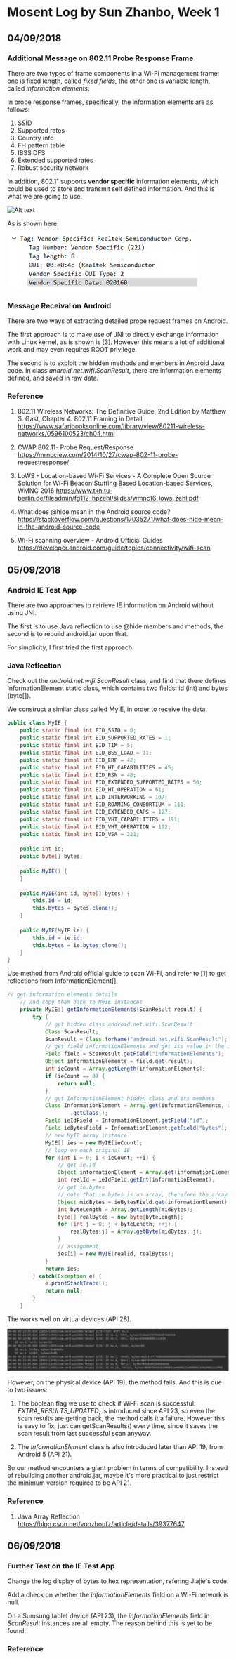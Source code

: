 # Mosent Log by Sun Zhanbo, Week 1

## 04/09/2018
### Additional Message on 802.11 Probe Response Frame

There are two types of frame components in a Wi-Fi management frame: one is fixed length, called *fixed fields*, the other one is variable length, called *information elements*.

In probe response frames, specifically, the information elements are as follows:
    
  1. SSID
  2. Supported rates
  3. Country info
  4. FH pattern table
  5. IBSS DFS
  6. Extended supported rates
  7. Robust security network

In addition, 802.11 supports **vendor specific** information elements, which could be used to store and transmit self defined information. And this is what we are going to use.

![Alt text](https://mrncciew.files.wordpress.com/2014/10/cwap-probe-10.png)

As is shown here.

![Alt text](./images/20180904-01.png)

### Message Receival on Android

There are two ways of extracting detailed probe request frames on Android.

The first approach is to make use of JNI to directly exchange information with Linux kernel, as is shown is [3]. However this means a lot of additional work and may even requires ROOT privilege.

The second is to exploit the hidden methods and members in Android Java code. In class *android.net.wifi.ScanResult*, there are information elements defined, and saved in raw data.

### Reference

  1. 802.11 Wireless Networks: The Definitive Guide, 2nd Edition by Matthew S. Gast, Chapter 4. 802.11 Framing in Detail
https://www.safaribooksonline.com/library/view/80211-wireless-networks/0596100523/ch04.html
  2. CWAP 802.11- Probe Request/Response
https://mrncciew.com/2014/10/27/cwap-802-11-probe-requestresponse/

  3. LoWS - Location-based Wi-Fi Services - A Complete Open Source Solution for Wi-Fi Beacon Stuffing Based Location-based Services, WMNC 2016 https://www.tkn.tu-berlin.de/fileadmin/fg112_hpzehl/slides/wmnc16_lows_zehl.pdf

  4. What does @hide mean in the Android source code?https://stackoverflow.com/questions/17035271/what-does-hide-mean-in-the-android-source-code

  5. Wi-Fi scanning overview - Android Official Guides https://developer.android.com/guide/topics/connectivity/wifi-scan

## 05/09/2018

### Android IE Test App

There are two approaches to retrieve IE information on Android without using JNI.

The first is to use Java reflection to use @hide members and methods, the second is to rebuild android.jar upon that.

For simplicity, I first tried the first approach.

### Java Reflection

Check out the *android.net.wifi.ScanResult* class, and find that there defines InformationElement static class, which contains two fields: id (int) and bytes (byte[]).

We construct a similar class called MyIE, in order to receive the data.
```java
public class MyIE {
    public static final int EID_SSID = 0;
    public static final int EID_SUPPORTED_RATES = 1;
    public static final int EID_TIM = 5;
    public static final int EID_BSS_LOAD = 11;
    public static final int EID_ERP = 42;
    public static final int EID_HT_CAPABILITIES = 45;
    public static final int EID_RSN = 48;
    public static final int EID_EXTENDED_SUPPORTED_RATES = 50;
    public static final int EID_HT_OPERATION = 61;
    public static final int EID_INTERWORKING = 107;
    public static final int EID_ROAMING_CONSORTIUM = 111;
    public static final int EID_EXTENDED_CAPS = 127;
    public static final int EID_VHT_CAPABILITIES = 191;
    public static final int EID_VHT_OPERATION = 192;
    public static final int EID_VSA = 221;

    public int id;
    public byte[] bytes;

    public MyIE() {
    }

    public MyIE(int id, byte[] bytes) {
        this.id = id;
        this.bytes = bytes.clone();
    }

    public MyIE(MyIE ie) {
        this.id = ie.id;
        this.bytes = ie.bytes.clone();
    }
}
```

Use method from Android official guide to scan Wi-Fi, and refer to [1] to get reflections from InformationElement[].

```java
// get information elements details
    // and copy them back to MyIE instances
    private MyIE[] getInformationElements(ScanResult result) {
        try {
            // get hidden class android.net.wifi.ScanResult
            Class ScanResult;
            ScanResult = Class.forName("android.net.wifi.ScanResult");
            // get field informationElements and get its value in the instance
            Field field = ScanResult.getField("informationElements");
            Object informationElements = field.get(result);
            int ieCount = Array.getLength(informationElements);
            if (ieCount == 0) {
                return null;
            }
            // get InformationElement hidden class and its members
            Class InformationElement = Array.get(informationElements, 0)
                    .getClass();
            Field ieIdField = InformationElement.getField("id");
            Field ieBytesField = InformationElement.getField("bytes");
            // new MyIE array instance
            MyIE[] ies = new MyIE[ieCount];
            // loop on each original IE
            for (int i = 0; i < ieCount; ++i) {
                // get ie.id
                Object informationElement = Array.get(informationElements, i);
                int realId = ieIdField.getInt(informationElement);
                // get ie.bytes
                // note that ie.bytes is an array, therefore the array reflection ops
                Object midBytes = ieBytesField.get(informationElement);
                int byteLength = Array.getLength(midBytes);
                byte[] realBytes = new byte[byteLength];
                for (int j = 0; j < byteLength; ++j) {
                    realBytes[j] = Array.getByte(midBytes, j);
                }
                // assignment
                ies[i] = new MyIE(realId, realBytes);
            }
            return ies;
        } catch(Exception e) {
            e.printStackTrace();
            return null;
        }
    }
```

The works well on virtual devices (API 28). 

![ALT text](./images/20180905-01.png)

However, on the physical device (API 19), the method fails. And this is due to two issues:
  
  1. The boolean flag we use to check if Wi-Fi scan is successful: *EXTRA_RESULTS_UPDATED*, is introduced since API 23, so even the scan results are getting back, the method calls it a failure. However this is easy to fix, just can getScanResults() every time, since it saves the scan result from last successful scan anyway.
  
  2. The *InformationElement* class is also introduced later than API 19, from Android 5 (API 21).
  
So our method encounters a giant problem in terms of compatibility. Instead of rebuilding another android.jar, maybe it's more practical to just restrict the minimum version required to be API 21.


### Reference
  1. Java Array Reflection
  https://blog.csdn.net/vonzhoufz/article/details/39377647

## 06/09/2018

### Further Test on the IE Test App

Change the log display of bytes to hex representation, refering Jiajie's code.

Add a check on whether the *informationElements* field on a Wi-Fi network is null.

On a Sumsung tablet device (API 23), the *informationElements* field in *ScanResult* instances are all empty. The reason behind this is yet to be found.


### Reference